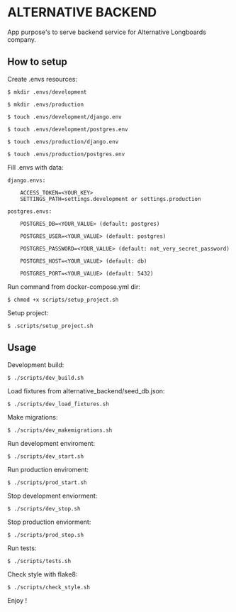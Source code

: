 ALTERNATIVE BACKEND
===================

App purpose's to serve backend service for Alternative Longboards company.


How to setup
------------

Create .envs resources:

	$ mkdir .envs/development

	$ mkdir .envs/production

	$ touch .envs/development/django.env

	$ touch .envs/development/postgres.env

	$ touch .envs/production/django.env

	$ touch .envs/production/postgres.env


Fill .envs with data:

	django.envs:

		ACCESS_TOKEN=<YOUR_KEY>
		SETTINGS_PATH=settings.development or settings.production

	postgres.envs:

		POSTGRES_DB=<YOUR_VALUE> (default: postgres)

		POSTGRES_USER=<YOUR_VALUE> (default: postgres)

		POSTGRES_PASSWORD=<YOUR_VALUE> (default: not_very_secret_password)

		POSTGRES_HOST=<YOUR_VALUE> (default: db)

		POSTGRES_PORT=<YOUR_VALUE> (default: 5432)


Run command from docker-compose.yml dir:

	$ chmod +x scripts/setup_project.sh


Setup project:

	$ .scripts/setup_project.sh


Usage
-----

Development build:

	$ ./scripts/dev_build.sh

Load fixtures from alternative_backend/seed_db.json:

	$ ./scripts/dev_load_fixtures.sh

Make migrations:

	$ ./scripts/dev_makemigrations.sh

Run development enviroment:

	$ ./scripts/dev_start.sh

Run production enviroment:

	$ ./scripts/prod_start.sh

Stop development enviorment:

	$ ./scripts/dev_stop.sh

Stop production enviorment:

	$ ./scripts/prod_stop.sh

Run tests:

	$ ./scripts/tests.sh

Check style with flake8:

	$ ./scripts/check_style.sh


Enjoy !